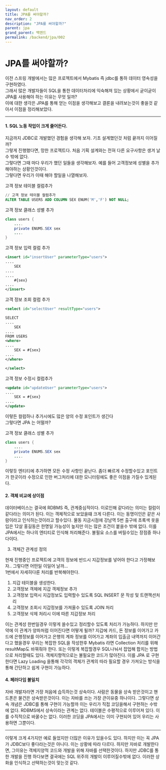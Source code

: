 ```yaml
---
layout: default
title: JPA를 써야할까?
nav_order: 2
description: "JPA를 써야할까?"
parent: jpa
grand_parent: 백엔드
permalink: /backend/jpa/002
---
```

# JPA를 써야할까?

이전 스프링 개발에서는 많은 프로젝트에서 Mybatis 즉 jdbc를 통하 데이터 영속성을 구현하였다.  
그래서 많은 개발자들이 SQL을 통한 데이터처리에 익숙해져 있는 상황에서 굳이굳이 JPA를 사용해야 하는 이유는 무엇 일까?  
이에 대한 생각은 JPA를 통해 얻는 이점을 생각해보고 결론을 내려보는것이 좋을것 같아서 이점을 정리해보았다.

---


#### 1. SQL 노동 작업이 크게 줄어든다.  

지금까지 JDBC로 개발했던 경험을 생각해 보자. 기초 설계했던것 처럼 끝까지 이어질까?  
그렇게 진행했다면, 망한 프로젝트다. 처음 기획 설계와는 전혀 다른 요구사항은 생겨 날수 밖에 없다.  
그렇다면 그때 마다 우리가 했던 일들을 생각해보자. 예를 들어 고객정보에 성별을 추가해야하는 상황인것이다.  
그렇다면 우리가 이때 해야 할일을 나열해보자.  

고객 정보 테이블 컬럼추가  
```sql
// 고객 정보 테이블 컬럼추가
ALTER TABLE USERS ADD COLUMN SEX ENUM('M','F') NOT NULL;
```

고객 정보 클래스 성별 추가
```java
class users {
    ....
    private ENUMS.SEX sex
    ....
}
```

고객 정보 입력 컬럼 추가
```xml
<insert id="insertUser" parameterType="users">
....
    SEX
....
....
    #{sex}
....
</insert>
```

고객 정보 조회 컬럼 추가
```xml
<select id="selectUser" resultType="users">

SELECT
....
    SEX
....
FROM USERS
<where> 
....
    SEX = #{sex}
....
</where>

</select>
```
고객 정보 수정시 컬럼추가  
```xml
<update id="updateUser" parameterType="users">
....
    SEX = #{sex}
....
</update>
```
  
이렇든 컬럼하나 추가시에도 많은 양의 수정 포인트가 생긴다  
그렇다면 JPA 는 어떨까?  

고객 정보 클래스 성별 추가
```java
class users {
    ....
    private ENUMS.SEX sex
    ....
}
```
  
이렇듯 엔티티에 추가하면 모든 수정 사항인 끝난다. 좀더 빠르게 수정할수있고 포인트가 한곳이라 수정으로 인한 버그처리에 대한 모니터링에도 좋은 이점을 가질수 있게된다.

#### 2. 객체 비교에 상이점

데이터베이스는 결국에 RDBMS 즉, 관계중심적이다. 이로인해 같다라는 의미는 컬럼이 같다라는 의미가 된다. 이는 객체적으로 보았을떄 크게 다른다. 이는 동명이인은 같은 사람이라고 인식하는것이라고 할수있다. 물동 지금시점에 강남역 5번 출구에 초록색 옷을 입은 12살 홍길동은 한명일 가능성이 높지만 이는 많은 조건이 붙을수 밖에 없다. 이를 JPA에서는 하나의 엔티티로 인식해 처리해준다. 불필요 소스를 버릴수있는 장점중 하나다이다.

3. 객체간 관계성 정의

현재 진행중인 프로젝트에 고객의 정보에 반드시 지갑정보를 넣어야 한다고 가정해보자.. 그렇다면 어떤일 이일어 날까...  
1번에서 자세히다룬 처리를 반복해야한다. 

1. 지갑 테이블을 생성한다.
2. 고객정보 객체에 지갑 객체정보 추가
3. 고객정보 입력시 지갑정보도 입력할수 있도록 SQL INSERT 문 작성 및 트랜잭션처리
4. 고객정보 조회시 지갑정보를 가져올수 있도록 JOIN 처리
5. 고객정보 삭제 처리시 이에 따른 지갑정보 처리

이는 관계성 한번일경우 이렇게 쓸수있고 정리할수 있도록 처리가 가능하다. 하지만 만약에 이 관계가 양파처럼 이어진다면 어떻게 될까? 지갑에 카드, 돈 정보를 이어가고 카드에 은행정보를 이어가고 은행의 계좌 정보를 이어가고 계좌의 입출금 내역까지 이어간다고 했을경우 우리는 복잡한 SQL을 작성한후 Mybatis 라면 Collection 처리를 위해 resultMap도 바꿔줘야 한다. 또는 이렇게 복잡할경우 SQL나눠서 잡업해 합치는 방법으로 처리할때도 있다. 객체지향적으로는 불필요한 코드가 많아진다. 이를 JPA 로 구현한다면 Lazy Loading 을통해 각각의 객체가 관계의 따라 필요할 경우 가져오는 방식을 통해 간단하고 쉽게 구현이 가능하다.

#### 4. 페러다임 불일치

자바 개발자라면 가장 처음에 습득하는것 상속이다. 사람은 동물을 상속 받은것이고 핸드폰은 물건은 상속받은것이다. 이는 자바를 쓰는 가장 큰이유중 하나이다. 그렇다면 상속 개념은 JDBC를 통해 구현이 가능할까 이는 우리가 직접 코딩을해서 구현하는 수밖에 없다. RDBMS에서 상속이라는 관계는 없다. 테이블은 수평적으로 이루어져 있다. 이를 수직적으로 바꿀수는 없다. 이러한 코딩을 JPA에서는 이미 구현되어 있어 우리는 사용하면 그뿐이다.

---

이렇게 크게 4가지만 예로 들었지만 더많은 이유가 있을수도 있다. 하지만 이는 꼭 JPA가 JDBC보다 좋다라는것은 아니다. 이는 상황에 따라 다르다. 하지만 자바로 개발한다면, 그이유는 객체지양적 코드와 개발을 위해 자바를 선택한것이다. 하지만 JDBC를 통한 개발을 진행 하다보면 결국에는 SQL 위주의 개발이 이루어질수밖에 없다. 이러한 상화을 인식하고 선택하는것이 맞는것 같다.
